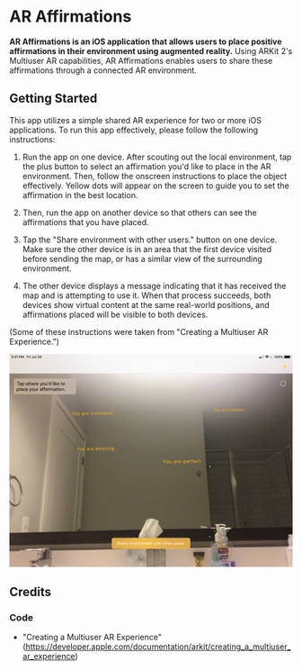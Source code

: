 # AR Affirmations

 **AR Affirmations is an iOS application that allows users to place positive affirmations in their environment using augmented reality.** Using ARKit 2's Multiuser AR capabilities, AR Affirmations enables users to share these affirmations through a connected AR environment.
 
 ## Getting Started
This app utilizes a simple shared AR experience for two or more iOS applications. To run this app effectively, please follow the following instructions:

1. Run the app on one device. After scouting out the local environment, tap the plus button to select an affirmation you'd like to place in the AR environment. Then, follow the onscreen instructions to place the object effectively. Yellow dots will appear on the screen to guide you to set the affirmation in the best location.

2. Then, run the app on another device so that others can see the affirmations that you have placed.

3. Tap the "Share environment with other users." button on one device. Make sure the other device is in an area that the first device visited before sending the map, or has a similar view of the surrounding environment.

4. The other device displays a message indicating that it has received the map and is attempting to use it. When that process succeeds, both devices show virtual content at the same real-world positions, and affirmations placed will be visible to both devices.

(Some of these instructions were taken from "Creating a Multiuser AR Experience.")

![Demo Picture](https://github.com/arianais/ARAffermations/blob/master/Sample%20Images/IMG_0609.PNG)
 
## Credits
 
### Code
* "Creating a Multiuser AR Experience" (https://developer.apple.com/documentation/arkit/creating_a_multiuser_ar_experience) 
